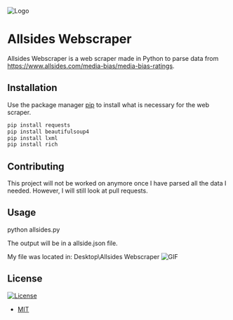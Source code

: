 ![Logo](https://camo.githubusercontent.com/995bca3303dc80891a41e382ab3e6ba27601ed62/68747470733a2f2f64322e616c7465726e6174697665746f2e6e65742f646973742f69636f6e732f616c6c73696465735f3130313336302e706e673f77696474683d3634266865696768743d3634266d6f64653d63726f702675707363616c653d66616c7365)

# Allsides Webscraper

Allsides Webscraper is a web scraper made in Python to parse data from https://www.allsides.com/media-bias/media-bias-ratings.

## Installation

Use the package manager [pip](https://pip.pypa.io/en/stable/) to install what is necessary for the web scraper.

```bash
pip install requests
pip install beautifulsoup4
pip install lxml
pip install rich
```

## Contributing

This project will not be worked on anymore once I have parsed all the data I needed.
However, I will still look at pull requests.

## Usage

python allsides.py

The output will be in a allside.json file.

My file was located in: Desktop\Allsides Webscraper
![GIF](https://camo.githubusercontent.com/3b6a5b5c5dbe31afed62349d81629b671c596ba8/68747470733a2f2f696d342e657a6769662e636f6d2f746d702f657a6769662d342d3035306464653561346631612e676966)


## License
[![License](http://img.shields.io/:license-mit-blue.svg)](http://mit-license.org)
- [MIT](https://choosealicense.com/licenses/mit/)
